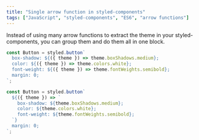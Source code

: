 ```yaml
---
title: "Single arrow function in styled-components"
tags: ["JavaScript", "styled-components", "ES6", "arrow functions"]
---
```

Instead of using many arrow functions to extract the theme in your styled-components, you can group them and do them all in one block.

```js
const Button = styled.button`
  box-shadow: ${({ theme }) => theme.boxShadows.medium};
  color: ${({ theme }) => theme.colors.white};
  font-weight: ${({ theme }) => theme.fontWeights.semibold};
  margin: 0;
`;

const Button = styled.button`
  ${({ theme }) => `
    box-shadow: ${theme.boxShadows.medium};
    color: ${theme.colors.white};
    font-weight: ${theme.fontWeights.semibold};
  `}
  margin: 0;
`;
```
